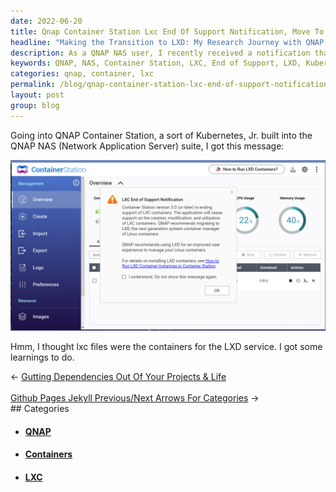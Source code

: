 ```yaml
---
date: 2022-06-20
title: Qnap Container Station Lxc End Of Support Notification, Move To Lxd
headline: "Making the Transition to LXD: My Research Journey with QNAP Container Station"
description: As a QNAP NAS user, I recently received a notification that LXC files are no longer supported and I must transition to LXD. This left me with the need to do some research, which I have documented in this blog post. Read on to learn more about my journey and the results of my research.
keywords: QNAP, NAS, Container Station, LXC, End of Support, LXD, Kubernetes, Research, Journey, Results
categories: qnap, container, lxc
permalink: /blog/qnap-container-station-lxc-end-of-support-notification-move-to-lxd/
layout: post
group: blog
---
```



Going into QNAP Container Station, a sort of Kubernetes, Jr. built into the
QNAP NAS (Network Application Server) suite, I got this message:

![Qnap Container Station Lxc End Of Support Notification Lxd](/assets/images/qnap-container-station-lxc-end-of-support-notification-lxd.png)

Hmm, I thought lxc files were the containers for the LXD service. I got some
learnings to do.


<div class="arrow-links"><div class="post-nav-prev"><span class="arrow">&larr;&nbsp;</span><a href="/blog/gutting-dependencies-out-of-your-projects-life/">Gutting Dependencies Out Of Your Projects & Life</a></div> &nbsp; <div class="post-nav-next"><a href="/blog/github-pages-jekyll-previous-next-arrows-for-categories/">Github Pages Jekyll Previous/Next Arrows For Categories</a><span class="arrow">&nbsp;&rarr;</span></div></div>
## Categories

<ul>
<li><h4><a href='/qnap/'>QNAP</a></h4></li>
<li><h4><a href='/container/'>Containers</a></h4></li>
<li><h4><a href='/lxc/'>LXC</a></h4></li></ul>